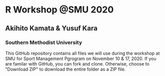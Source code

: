 # R Workshop @SMU 2020
## Akihito Kamata & Yusuf Kara
### Southern Methodist University

This GitHub repository contains all files we will use during the workshop at SMU for Sport Management Pgrogram on November 10 & 17, 2020. If you are familar with GitHub, you can fork and clone. Otherwise, choose to "Download ZIP" to download the entire folder as a ZIP file.
